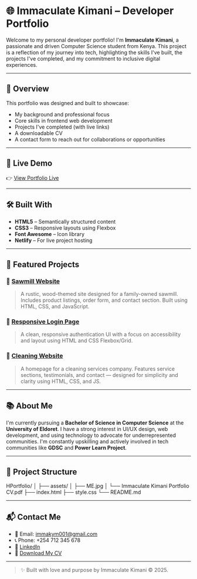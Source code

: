 # 🌐 Immaculate Kimani – Developer Portfolio

Welcome to my personal developer portfolio! I'm **Immaculate Kimani**, a passionate and driven Computer Science student from Kenya. This project is a reflection of my journey into tech, highlighting the skills I've built, the projects I've completed, and my commitment to inclusive digital experiences.

---

## 🧭 Overview

This portfolio was designed and built to showcase:

- My background and professional focus
- Core skills in frontend web development
- Projects I've completed (with live links)
- A downloadable CV
- A contact form to reach out for collaborations or opportunities

---

## 🚀 Live Demo

👉 [View Portfolio Live](https://immaculatekimaniportfolio.netlify.app/)

---

## 🛠️ Built With

- **HTML5** – Semantically structured content  
- **CSS3** – Responsive layouts using Flexbox 
- **Font Awesome** – Icon library  
- **Netlify** – For live project hosting

---

## 🧩 Featured Projects

### 🔨 [Sawmill Website](https://brastwin.netlify.app/)
> A rustic, wood-themed site designed for a family-owned sawmill. Includes product listings, order form, and contact section. Built using HTML, CSS, and JavaScript.

### 🔐 [Responsive Login Page](https://mycontactformchallenge.netlify.app/)
> A clean, responsive authentication UI with a focus on accessibility and layout using HTML and CSS Flexbox/Grid.

### 🧼 [Cleaning Website](https://idmcleaning.netlify.app/home)
> A homepage for a cleaning services company. Features service sections, testimonials, and contact — designed for simplicity and clarity using HTML, CSS, and JS.

---

## 📚 About Me

I'm currently pursuing a **Bachelor of Science in Computer Science** at the **University of Eldoret**. I have a strong interest in UI/UX design, web development, and using technology to advocate for underrepresented communities. I'm constantly upskilling and actively involved in tech communities like **GDSC** and **Power Learn Project**.

---

## 📁 Project Structure

HPortfolio/
│
├── assets/
│ ├── ME.jpg
│ └── Immaculate Kimani Portfolio CV.pdf
├── index.html
├── style.css
└── README.md

---

## 📬 Contact Me

- 📧 Email: [immakym001@gmail.com](mailto:immakym001@gmail.com)
- 📞 Phone: +254 712 345 678
- 🔗 [LinkedIn](https://www.linkedin.com/in/immaculate-kimani-07172529b/)
- 📄 [Download My CV](assets/Immaculate%20Kimani%20Portfolio%20CV.pdf)

---

> ✨ Built with love and purpose by Immaculate Kimani © 2025.
